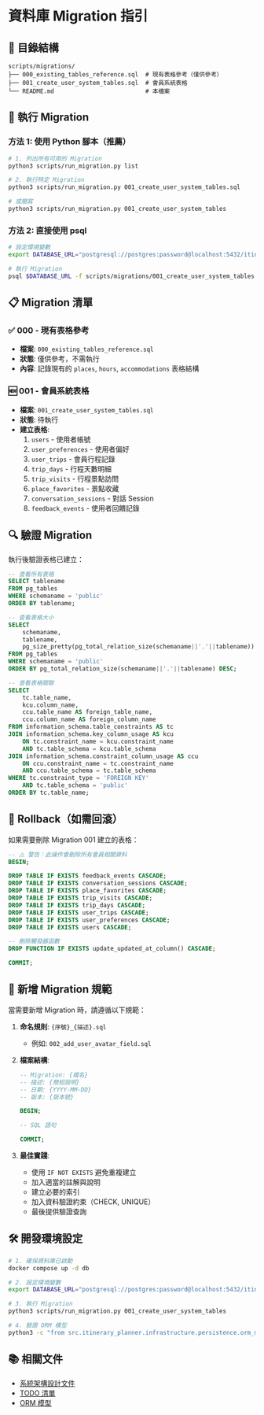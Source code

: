 # 資料庫 Migration 指引

## 📁 目錄結構

```
scripts/migrations/
├── 000_existing_tables_reference.sql  # 現有表格參考（僅供參考）
├── 001_create_user_system_tables.sql  # 會員系統表格
└── README.md                          # 本檔案
```

## 🚀 執行 Migration

### 方法 1: 使用 Python 腳本（推薦）

```bash
# 1. 列出所有可用的 Migration
python3 scripts/run_migration.py list

# 2. 執行特定 Migration
python3 scripts/run_migration.py 001_create_user_system_tables.sql

# 或簡寫
python3 scripts/run_migration.py 001_create_user_system_tables
```

### 方法 2: 直接使用 psql

```bash
# 設定環境變數
export DATABASE_URL="postgresql://postgres:password@localhost:5432/itinerary_db"

# 執行 Migration
psql $DATABASE_URL -f scripts/migrations/001_create_user_system_tables.sql
```

## 📋 Migration 清單

### ✅ 000 - 現有表格參考
- **檔案**: `000_existing_tables_reference.sql`
- **狀態**: 僅供參考，不需執行
- **內容**: 記錄現有的 `places`, `hours`, `accommodations` 表格結構

### 🆕 001 - 會員系統表格
- **檔案**: `001_create_user_system_tables.sql`
- **狀態**: 待執行
- **建立表格**:
  1. `users` - 使用者帳號
  2. `user_preferences` - 使用者偏好
  3. `user_trips` - 會員行程記錄
  4. `trip_days` - 行程天數明細
  5. `trip_visits` - 行程景點訪問
  6. `place_favorites` - 景點收藏
  7. `conversation_sessions` - 對話 Session
  8. `feedback_events` - 使用者回饋記錄

## 🔍 驗證 Migration

執行後驗證表格已建立：

```sql
-- 查看所有表格
SELECT tablename 
FROM pg_tables 
WHERE schemaname = 'public' 
ORDER BY tablename;

-- 查看表格大小
SELECT 
    schemaname,
    tablename,
    pg_size_pretty(pg_total_relation_size(schemaname||'.'||tablename)) AS size
FROM pg_tables
WHERE schemaname = 'public'
ORDER BY pg_total_relation_size(schemaname||'.'||tablename) DESC;

-- 查看表格關聯
SELECT
    tc.table_name,
    kcu.column_name,
    ccu.table_name AS foreign_table_name,
    ccu.column_name AS foreign_column_name
FROM information_schema.table_constraints AS tc
JOIN information_schema.key_column_usage AS kcu
    ON tc.constraint_name = kcu.constraint_name
    AND tc.table_schema = kcu.table_schema
JOIN information_schema.constraint_column_usage AS ccu
    ON ccu.constraint_name = tc.constraint_name
    AND ccu.table_schema = tc.table_schema
WHERE tc.constraint_type = 'FOREIGN KEY'
    AND tc.table_schema = 'public'
ORDER BY tc.table_name;
```

## 🔄 Rollback（如需回滾）

如果需要刪除 Migration 001 建立的表格：

```sql
-- ⚠️ 警告：此操作會刪除所有會員相關資料
BEGIN;

DROP TABLE IF EXISTS feedback_events CASCADE;
DROP TABLE IF EXISTS conversation_sessions CASCADE;
DROP TABLE IF EXISTS place_favorites CASCADE;
DROP TABLE IF EXISTS trip_visits CASCADE;
DROP TABLE IF EXISTS trip_days CASCADE;
DROP TABLE IF EXISTS user_trips CASCADE;
DROP TABLE IF EXISTS user_preferences CASCADE;
DROP TABLE IF EXISTS users CASCADE;

-- 刪除觸發器函數
DROP FUNCTION IF EXISTS update_updated_at_column() CASCADE;

COMMIT;
```

## 📝 新增 Migration 規範

當需要新增 Migration 時，請遵循以下規範：

1. **命名規則**: `{序號}_{描述}.sql`
   - 例如: `002_add_user_avatar_field.sql`

2. **檔案結構**:
   ```sql
   -- Migration: {檔名}
   -- 描述: {簡短說明}
   -- 日期: {YYYY-MM-DD}
   -- 版本: {版本號}
   
   BEGIN;
   
   -- SQL 語句
   
   COMMIT;
   ```

3. **最佳實踐**:
   - 使用 `IF NOT EXISTS` 避免重複建立
   - 加入適當的註解與說明
   - 建立必要的索引
   - 加入資料驗證約束（CHECK, UNIQUE）
   - 最後提供驗證查詢

## 🛠️ 開發環境設定

```bash
# 1. 確保資料庫已啟動
docker compose up -d db

# 2. 設定環境變數
export DATABASE_URL="postgresql://postgres:password@localhost:5432/itinerary_db"

# 3. 執行 Migration
python3 scripts/run_migration.py 001_create_user_system_tables

# 4. 驗證 ORM 模型
python3 -c "from src.itinerary_planner.infrastructure.persistence.orm_models import *; print('✅ ORM 模型載入成功')"
```

## 📚 相關文件

- [系統架構設計文件](../../docs/系統架構設計文件.md)
- [TODO 清單](../../TODO.md)
- [ORM 模型](../../src/itinerary_planner/infrastructure/persistence/orm_models.py)

